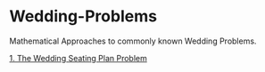 # Wedding-Problems
Mathematical Approaches to commonly known Wedding Problems.

[1. The Wedding Seating Plan Problem](https://github.com/huebnerl/Wedding-Problems/blob/main/Wedding-Seating-Plan-Problem.md)
